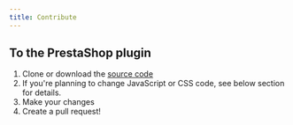```yaml
---
title: Contribute
---
```


## To the PrestaShop plugin

1. Clone or download the [source code]
2. If you're planning to change JavaScript or CSS code, see below section for details.
3. Make your changes
4. Create a pull request!

[source code]: https://github.com/myparcelnl/prestashop
